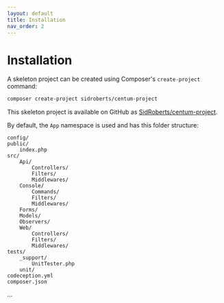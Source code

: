 ```yaml
---
layout: default
title: Installation
nav_order: 2
---
```




# Installation

A skeleton project can be created using Composer's `create-project` command:

```bash
composer create-project sidroberts/centum-project
```

This skeleton project is available on GitHub as [SidRoberts/centum-project](https://github.com/SidRoberts/centum-project).

By default, the `App` namespace is used and has this folder structure:

```
config/
public/
    index.php
src/
    Api/
        Controllers/
        Filters/
        Middlewares/
    Console/
        Commands/
        Filters/
        Middlewares/
    Forms/
    Models/
    Observers/
    Web/
        Controllers/
        Filters/
        Middlewares/
tests/
    _support/
        UnitTester.php
    unit/
codeception.yml
composer.json
```

...
